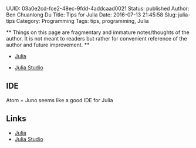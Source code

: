 UUID: 03a0e2cd-fce2-48ec-9fdd-4addcaad0021
Status: published
Author: Ben Chuanlong Du
Title: Tips for Julia
Date: 2016-07-13 21:45:58
Slug: julia-tips
Category: Programming
Tags: tips, programming, Julia

**
Things on this page are fragmentary and immature notes/thoughts of the author. 
It is not meant to readers but rather for convenient reference of the author and future improvement.
**
 
- [Julia](http://julialang.org/)

- [Julia Studio](http://forio.com/julia/)

## IDE
Atom + Juno seems like a good IDE for Julia
 
## Links

- [Julia](http://julialang.org/)
- [Julia Studio](http://forio.com/julia/)
